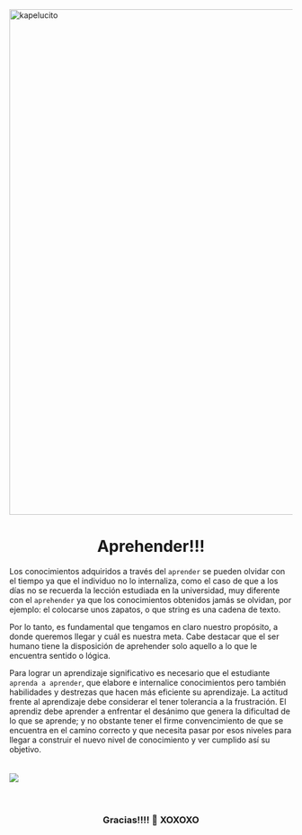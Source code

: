 <img align='center' src="https://github.com/Kapelu/Apuntes-Personales/blob/main/03%20-%20JavaScript/JavaScript%20-%20Kapelu/scr/code.png" min-width="200px" max-width="200px" width="900px" alt="kapelucito">
<h1 align="center">Aprehender!!!</h1>

Los conocimientos adquiridos a través del `aprender` se pueden olvidar con el tiempo ya que el individuo no lo internaliza, como el caso de que a los días no se recuerda la lección estudiada en la universidad, muy diferente con el `aprehender` ya que los conocimientos obtenidos jamás se olvidan, por ejemplo: el colocarse unos zapatos, o que string es una cadena de texto.

Por lo tanto, es fundamental que tengamos en claro nuestro propósito, a donde queremos llegar y cuál es nuestra meta. Cabe destacar que el ser humano tiene la disposición de aprehender solo aquello a lo que le encuentra sentido o lógica. 

Para lograr un aprendizaje significativo es necesario que el estudiante `aprenda a aprender`, que elabore e internalice conocimientos pero también habilidades y destrezas que hacen más eficiente su aprendizaje. La actitud frente al aprendizaje debe considerar el tener tolerancia a la frustración. El aprendiz debe aprender a enfrentar el desánimo que genera la dificultad de lo que se aprende; y no obstante tener el firme convencimiento de que se encuentra en el camino correcto y que necesita pasar por esos niveles para llegar a construir el nuevo nivel de conocimiento y ver cumplido así su objetivo.
<br>  
<br> 
<img src="https://github.com/Kapelu/Apuntes-Personales/blob/main/03%20-%20JavaScript/JavaScript%20-%20Kapelu/scr/frasePele.jpg"/>
<br> 
<br> 
<br> 
<h3 align="center">Gracias!!!!  🌹   XOXOXO</h3>
<p align="center">
